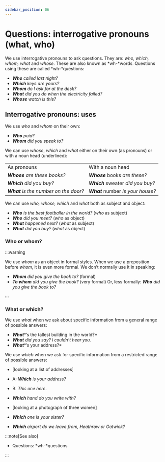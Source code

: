 ```yaml
---
sidebar_position: 06
---
```


# Questions: interrogative pronouns (what, who)

We use interrogative pronouns to ask questions. They are: *who, which, whom, what* and *whose*. These are also known as *wh-*words. Questions using these are called *wh-*questions:

- ***Who*** *called last night?*
- ***Which*** *keys are yours?*
- ***Whom*** *do I ask for at the desk?*
- ***What*** *did you do when the electricity failed?*
- ***Whose*** *watch is this?*

## Interrogative pronouns: uses

We use *who* and *whom* on their own:

- ***Who*** *paid?*
- ***Whom*** *did you speak to?*

We can use *whose*, *which* and *what* either on their own (as pronouns) or with a noun head (underlined):

<table><tbody><tr valign="top"><td>As pronouns</td><td>With a noun head</td></tr><tr valign="top"><td><b><i>Whose</i></b><i> are these books?</i></td><td><b><i>Whose</i></b><i> </i>books<i> are these?</i></td></tr><tr valign="top"><td><b><i>Which</i></b><i> did you buy?</i></td><td><b><i>Which</i></b><i> </i>sweater<i> did you buy?</i></td></tr><tr valign="top"><td><b><i>What</i></b><i> is the number on the door?</i></td><td><b><i>What</i></b><i> </i>number<i> is your house?</i></td></tr></tbody></table>

We can use *who, whose, which* and *what* both as subject and object:

- ***Who*** *is the best footballer in the world?* (*who* as subject)
- ***Who*** *did you meet?* (*who* as object)
- ***What*** *happened next?* (*what* as subject)
- ***What*** *did you buy?* (*what* as object)

### Who or whom?

:::warning

We use *whom* as an object in formal styles. When we use a preposition before *whom*, it is even more formal. We don’t normally use it in speaking:

- ***Whom*** *did you give the book to?* (formal)
- ***To whom*** *did you give the book?* (very formal) Or, less formally: ***Who*** *did you give the book to?*

:::

### What or which?

We use *what* when we ask about specific information from a general range of possible answers:

- ***What****’s the tallest building in the world?*
- ***What*** *did you say? I couldn’t hear you.*
- ***What****’s your address?*

We use *which* when we ask for specific information from a restricted range of possible answers:

- \[looking at a list of addresses\]
- A: ***Which*** *is your address?*
- B: *This one here*.
- ***Which*** *hand do you write with?*

- \[looking at a photograph of three women\]
- ***Which*** *one is your sister?*

- ***Which*** *airport do we leave from, Heathrow or Gatwick?*

:::note[See also]

- Questions: *wh-*questions

:::
